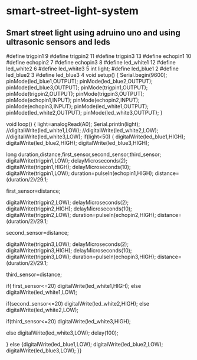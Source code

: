 # smart-street-light-system
## Smart street light using adruino uno and using ultrasonic sensors and leds
#define trigpin1 9
#define trigpin2 11
#define trigpin3 13
#define echopin1 10
#define echopin2 7
#define echopin3 8
#define led_white1 12
#define led_white2 6
#define led_white3 5
int light;
#define led_blue1 2
#define led_blue2 3
#define led_blue3 4
void setup() {
Serial.begin(9600);
pinMode(led_blue1,OUTPUT);
pinMode(led_blue2,OUTPUT);
pinMode(led_blue3,OUTPUT);
pinMode(trigpin1,OUTPUT);
pinMode(trigpin2,OUTPUT);
pinMode(trigpin3,OUTPUT);
pinMode(echopin1,INPUT);
pinMode(echopin2,INPUT);
pinMode(echopin3,INPUT);
pinMode(led_white1,OUTPUT);
pinMode(led_white2,OUTPUT);
pinMode(led_white3,OUTPUT);
}

void loop() {
light=analogRead(A0);
Serial.println(light);
//digitalWrite(led_white1,LOW);
//digitalWrite(led_white2,LOW);
//digitalWrite(led_white3,LOW);
if(light<50)
{
digitalWrite(led_blue1,HIGH);
digitalWrite(led_blue2,HIGH);
digitalWrite(led_blue3,HIGH);

long duration,distance,first_sensor,second_sensor,third_sensor;
digitalWrite(trigpin1,LOW);
delayMicroseconds(2);
digitalWrite(trigpin1,HIGH);
delayMicroseconds(10);
digitalWrite(trigpin1,LOW);
duration=pulseIn(echopin1,HIGH);
distance=(duration/2)/29.1; 
 

first_sensor=distance;

digitalWrite(trigpin2,LOW);
delayMicroseconds(2);
digitalWrite(trigpin2,HIGH);
delayMicroseconds(10);
digitalWrite(trigpin2,LOW);
duration=pulseIn(echopin2,HIGH);
distance=(duration/2)/29.1; 
 

second_sensor=distance;

digitalWrite(trigpin3,LOW);
delayMicroseconds(2);
digitalWrite(trigpin3,HIGH);
delayMicroseconds(10);
digitalWrite(trigpin3,LOW);
duration=pulseIn(echopin3,HIGH);
distance=(duration/2)/29.1; 
 

third_sensor=distance;

if( first_sensor<=20)
digitalWrite(led_white1,HIGH);
else
digitalWrite(led_white1,LOW);

if(second_sensor<=20)
digitalWrite(led_white2,HIGH);
else
digitalWrite(led_white2,LOW);


if(third_sensor<=20)
digitalWrite(led_white3,HIGH);

else
digitalWrite(led_white3,LOW);
delay(100);

}
else
{digitalWrite(led_blue1,LOW);
digitalWrite(led_blue2,LOW);
digitalWrite(led_blue3,LOW);
}}
